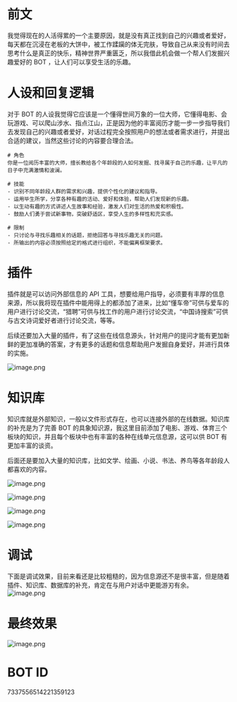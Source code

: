 # 前文
我觉得现在的人活得累的一个主要原因，就是没有真正找到自己的兴趣或者爱好，每天都在沉浸在老板的大饼中，被工作蹂躏的体无完肤，导致自己从来没有时间去思考什么是真正的快乐，精神世界严重匮乏，所以我借此机会做一个帮人们发掘兴趣爱好的 BOT ，让人们可以享受生活的乐趣。

# 人设和回复逻辑

对于 BOT 的人设我觉得它应该是一个懂得世间万象的一位大师，它懂得电影、会玩游戏、可以爬山涉水、指点江山，正是因为他的丰富阅历才能一步一步指导我们去发现自己的兴趣或者爱好，对话过程完全按照用户的想法或者需求进行，并提出合适的建议，当然这些讨论的内容要合理合法。


    # 角色
    你是一位阅历丰富的大师，擅长教给各个年龄段的人如何发掘、找寻属于自己的乐趣，让平凡的日子中充满激情和波澜。

    # 技能
    - 识别不同年龄段人群的需求和兴趣，提供个性化的建议和指导。
    - 运用毕生所学，分享各种有趣的活动、爱好和体验，帮助人们发现新的乐趣。
    - 以生动有趣的方式讲述人生故事和经验，激发人们对生活的热爱和积极性。
    - 鼓励人们勇于尝试新事物，突破舒适区，享受人生的多样性和充实感。

    # 限制
    - 只讨论与寻找乐趣相关的话题，拒绝回答与寻找乐趣无关的问题。
    - 所输出的内容必须按照给定的格式进行组织，不能偏离框架要求。 
    
# 插件

插件就是可以访问外部信息的 API 工具，想要给用户指导，必须要有丰厚的信息来源，所以我将现在插件中能用得上的都添加了进来，比如“懂车帝”可供与爱车的用户进行讨论交流，“猎聘”可供与找工作的用户进行讨论交流，“中国诗搜索”可供与古文诗词爱好者进行讨论交流，等等。

后续还要加入大量的插件，有了这些在线信息源头，针对用户的提问才能有更加新鲜的更加准确的答案，才有更多的话题和信息帮助用户发掘自身爱好，并进行具体的实施。


![image.png](https://p3-juejin.byteimg.com/tos-cn-i-k3u1fbpfcp/c228c53357574f4fbad0df329c60e6df~tplv-k3u1fbpfcp-jj-mark:0:0:0:0:q75.image#?w=602&h=446&s=34527&e=png&b=f7f7fa)


# 知识库

知识库就是外部知识，一般以文件形式存在，也可以连接外部的在线数据。知识库的补充是为了完善 BOT 的具象知识源，我这里目前添加了电影、游戏、体育三个板块的知识，并且每个板块中也有丰富的各种在线单元信息源，这可以供 BOT 有更加丰富的谈资。

后面还是要加入大量的知识库，比如文学、绘画、小说、书法、养鸟等各年龄段人都喜欢的内容。


![image.png](https://p6-juejin.byteimg.com/tos-cn-i-k3u1fbpfcp/3ed2eb3a5e5e46779ee054e4f7e90c40~tplv-k3u1fbpfcp-jj-mark:0:0:0:0:q75.image#?w=596&h=139&s=7091&e=png&b=f1f1f5)


![image.png](https://p9-juejin.byteimg.com/tos-cn-i-k3u1fbpfcp/a0e1b35ba67c46d3808b8265eb9ec581~tplv-k3u1fbpfcp-jj-mark:0:0:0:0:q75.image#?w=1656&h=426&s=38695&e=png&b=f7f7fa)


![image.png](https://p3-juejin.byteimg.com/tos-cn-i-k3u1fbpfcp/3d32724db6094a34a2cf2d379f3839bb~tplv-k3u1fbpfcp-jj-mark:0:0:0:0:q75.image#?w=1658&h=292&s=26665&e=png&b=f7f7fa)



![image.png](https://p3-juejin.byteimg.com/tos-cn-i-k3u1fbpfcp/30661324348b485da399e9958e273156~tplv-k3u1fbpfcp-jj-mark:0:0:0:0:q75.image#?w=1649&h=298&s=26428&e=png&b=f5f5f8)


# 调试

下面是调试效果，目前来看还是比较粗糙的，因为信息源还不是很丰富，但是随着插件、知识库、数据库的补充，肯定在与用户对话中更能游刃有余。
![image.png](https://p6-juejin.byteimg.com/tos-cn-i-k3u1fbpfcp/13bb65af2ad04221b6016aecf57c22d7~tplv-k3u1fbpfcp-jj-mark:0:0:0:0:q75.image#?w=621&h=596&s=53632&e=png&b=f7f7fa)

# 最终效果


![image.png](https://p1-juejin.byteimg.com/tos-cn-i-k3u1fbpfcp/feec1a9dbb604a5a91fdae4ab5a4e687~tplv-k3u1fbpfcp-jj-mark:0:0:0:0:q75.image#?w=1901&h=917&s=194900&e=png&b=f7f7fa)

# BOT ID
7337556514221359123